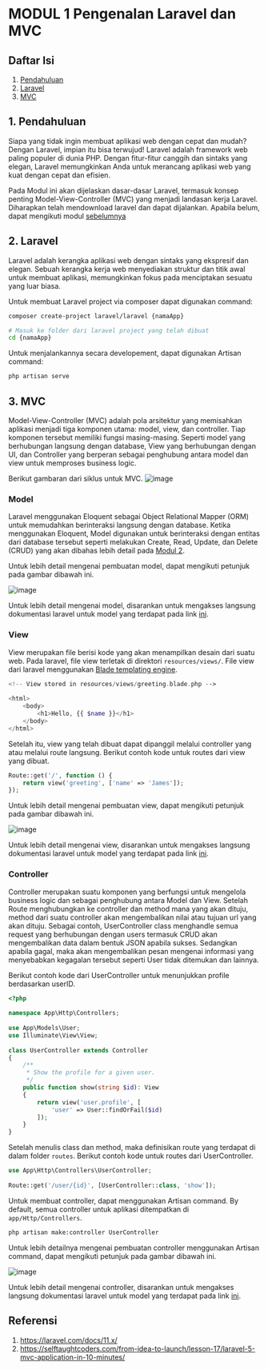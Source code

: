 # MODUL 1 Pengenalan Laravel dan MVC

## Daftar Isi
1. [Pendahuluan](#1-pendahuluan)
2. [Laravel](#2-laravel)
3. [MVC](#3-mvc)


## 1. Pendahuluan
Siapa yang tidak ingin membuat aplikasi web dengan cepat dan mudah? Dengan Laravel, impian itu bisa terwujud! Laravel adalah framework web paling populer di dunia PHP. Dengan fitur-fitur canggih dan sintaks yang elegan, Laravel memungkinkan Anda untuk merancang aplikasi web yang kuat dengan cepat dan efisien.

Pada Modul ini akan dijelaskan dasar-dasar Laravel, termasuk konsep penting Model-View-Controller (MVC) yang menjadi landasan kerja Laravel. Diharapkan telah mendownload laravel dan dapat dijalankan. Apabila belum, dapat mengikuti modul [sebelumnya](../Modul0/readme.md)

## 2. Laravel
Laravel adalah kerangka aplikasi web dengan sintaks yang ekspresif dan elegan. Sebuah kerangka kerja web menyediakan struktur dan titik awal untuk membuat aplikasi, memungkinkan fokus pada menciptakan sesuatu yang luar biasa.

Untuk membuat Laravel project via composer dapat digunakan command:
```bash
composer create-project laravel/laravel {namaApp}

# Masuk ke folder dari laravel project yang telah dibuat
cd {namaApp}
```

Untuk menjalankannya secara developement, dapat digunakan Artisan command:
```bash
php artisan serve
```

## 3. MVC
Model-View-Controller (MVC) adalah pola arsitektur yang memisahkan aplikasi menjadi tiga komponen utama: model, view, dan controller. Tiap komponen tersebut memiliki fungsi masing-masing. Seperti model yang berhubungan langsung dengan database, View yang berhubungan dengan UI, dan Controller yang berperan sebagai penghubung antara model dan view untuk memproses business logic.

Berikut gambaran dari siklus untuk MVC.
![image](https://github.com/prnndk/hgts-laravel/assets/136108856/cc553164-e1f6-4824-a522-c648479ef46d)


### Model
Laravel menggunakan Eloquent sebagai Object Relational Mapper (ORM) untuk memudahkan berinteraksi langsung dengan database. Ketika menggunakan Eloquent, Model digunakan untuk berinteraksi dengan entitas dari database tersebut seperti melakukan Create, Read, Update, dan Delete (CRUD) yang akan dibahas lebih detail pada [Modul 2](../Modul2/readme.md).

Untuk lebih detail mengenai pembuatan model, dapat mengikuti petunjuk pada gambar dibawah ini.

![image](https://github.com/prnndk/hgts-laravel/assets/136108856/f9f3157e-0413-475a-af9b-b540ec744051)

Untuk lebih detail mengenai model, disarankan untuk mengakses langsung dokumentasi laravel untuk model yang terdapat pada link [ini](https://laravel.com/docs/11.x/eloquent).

### View
View merupakan file berisi kode yang akan menampilkan desain dari suatu web. Pada laravel, file view terletak di direktori <code>resources/views/</code>. File view dari laravel menggunakan [Blade templating engine](https://laravel.com/docs/11.x/blade).

```php
<!-- View stored in resources/views/greeting.blade.php -->
 
<html>
    <body>
        <h1>Hello, {{ $name }}</h1>
    </body>
</html>
```

Setelah itu, view yang telah dibuat dapat dipanggil melalui controller yang atau melalui route langsung. Berikut contoh kode untuk routes dari view yang dibuat.
```php
Route::get('/', function () {
    return view('greeting', ['name' => 'James']);
});
```

Untuk lebih detail mengenai pembuatan view, dapat mengikuti petunjuk pada gambar dibawah ini.

![image](https://github.com/prnndk/hgts-laravel/assets/136108856/16d4a511-5896-4235-87af-818fd2738280)

Untuk lebih detail mengenai view, disarankan untuk mengakses langsung dokumentasi laravel untuk model yang terdapat pada link [ini](https://laravel.com/docs/11.x/views).

### Controller 
Controller merupakan suatu komponen yang berfungsi untuk mengelola business logic dan sebagai penghubung antara Model dan View. Setelah Route menghubungkan ke controller dan method mana yang akan dituju, method dari suatu controller akan mengembalikan nilai atau tujuan url yang akan dituju. Sebagai contoh, UserController class menghandle semua request yang berhubungan dengan users termasuk CRUD akan mengembalikan data dalam bentuk JSON apabila sukses. Sedangkan apabila gagal, maka akan mengembalikan pesan mengenai informasi yang menyebabkan kegagalan tersebut seperti User tidak ditemukan dan lainnya.    

Berikut contoh kode dari UserController untuk menunjukkan profile berdasarkan userID.
```php
<?php
 
namespace App\Http\Controllers;
 
use App\Models\User;
use Illuminate\View\View;
 
class UserController extends Controller
{
    /**
     * Show the profile for a given user.
     */
    public function show(string $id): View
    {
        return view('user.profile', [
            'user' => User::findOrFail($id)
        ]);
    }
}
```

Setelah menulis class dan method, maka definisikan route yang terdapat di dalam folder <code>routes</code>. Berikut contoh kode untuk routes dari UserController.
```php
use App\Http\Controllers\UserController;
 
Route::get('/user/{id}', [UserController::class, 'show']);
```

Untuk membuat controller, dapat menggunakan Artisan command. By default, semua controller untuk aplikasi ditempatkan di <code>app/Http/Controllers</code>.
```bash
php artisan make:controller UserController
```

Untuk lebih detailnya mengenai pembuatan controller menggunakan Artisan command, dapat mengikuti petunjuk pada gambar dibawah ini.

![image](https://github.com/prnndk/hgts-laravel/assets/136108856/3d1b89a5-94cd-44a7-b003-3c88bfa9107d)

Untuk lebih detail mengenai controller, disarankan untuk mengakses langsung dokumentasi laravel untuk model yang terdapat pada link [ini](https://laravel.com/docs/11.x/controllers).

## Referensi
1. https://laravel.com/docs/11.x/
2. https://selftaughtcoders.com/from-idea-to-launch/lesson-17/laravel-5-mvc-application-in-10-minutes/